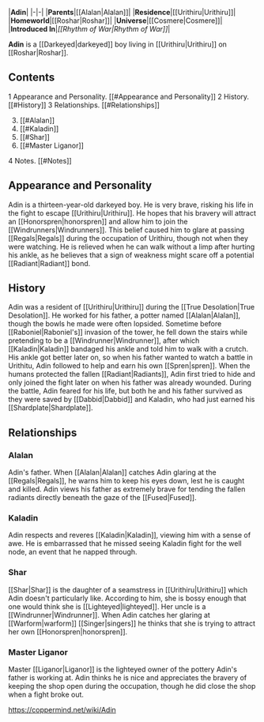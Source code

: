 |**Adin**|
|-|-|
|**Parents**|[[Alalan\|Alalan]]|
|**Residence**|[[Urithiru\|Urithiru]]|
|**Homeworld**|[[Roshar\|Roshar]]|
|**Universe**|[[Cosmere\|Cosmere]]|
|**Introduced In**|*[[Rhythm of War\|Rhythm of War]]*|

**Adin** is a [[Darkeyed\|darkeyed]] boy living in [[Urithiru\|Urithiru]] on [[Roshar\|Roshar]].

## Contents

1 Appearance and Personality. [[#Appearance and Personality]] 
2 History. [[#History]] 
3 Relationships. [[#Relationships]] 

3. [[#Alalan]] 
3. [[#Kaladin]] 
3. [[#Shar]] 
3. [[#Master Liganor]] 


4 Notes. [[#Notes]] 


## Appearance and Personality
Adin is a thirteen-year-old darkeyed boy. He is very brave, risking his life in the fight to escape [[Urithiru\|Urithiru]]. He hopes that his bravery will attract an [[Honorspren\|honorspren]] and allow him to join the [[Windrunners\|Windrunners]]. This belief caused him to glare at passing [[Regals\|Regals]] during the occupation of Urithiru, though not when they were watching. He is relieved when he can walk without a limp after hurting his ankle, as he believes that a sign of weakness might scare off a potential [[Radiant\|Radiant]] bond.

## History
Adin was a resident of [[Urithiru\|Urithiru]] during the [[True Desolation\|True Desolation]]. He worked for his father, a potter named [[Alalan\|Alalan]], though the bowls he made were often lopsided. Sometime before [[Raboniel\|Raboniel's]] invasion of the tower, he fell down the stairs while pretending to be a [[Windrunner\|Windrunner]], after which [[Kaladin\|Kaladin]] bandaged his ankle and told him to walk with a crutch. His ankle got better later on, so when his father wanted to watch a battle in Urithitu, Adin followed to help and earn his own [[Spren\|spren]]. When the humans protected the fallen [[Radiant\|Radiants]], Adin first tried to hide and only joined the fight later on when his father was already wounded. During the battle, Adin feared for his life, but both he and his father survived as they were saved by [[Dabbid\|Dabbid]] and Kaladin, who had just earned his [[Shardplate\|Shardplate]].

## Relationships
### Alalan
Adin's father. When [[Alalan\|Alalan]] catches Adin glaring at the [[Regals\|Regals]], he warns him to keep his eyes down, lest he is caught and killed. Adin views his father as extremely brave for tending the fallen radiants directly beneath the gaze of the [[Fused\|Fused]].

### Kaladin
Adin respects and reveres [[Kaladin\|Kaladin]], viewing him with a sense of awe. He is embarrassed that he missed seeing Kaladin fight for the well node, an event that he napped through.

### Shar
[[Shar\|Shar]] is the daughter of a seamstress in [[Urithiru\|Urithiru]] which Adin doesn't particularly like. According to him, she is bossy enough that one would think she is [[Lighteyed\|lighteyed]]. Her uncle is a [[Windrunner\|Windrunner]]. When Adin catches her glaring at [[Warform\|warform]] [[Singer\|singers]] he thinks that she is trying to attract her own [[Honorspren\|honorspren]].

### Master Liganor
Master [[Liganor\|Liganor]] is the lighteyed owner of the pottery Adin's father is working at. Adin thinks he is nice and appreciates the bravery of keeping the shop open during the occupation, though he did close the shop when a fight broke out.



https://coppermind.net/wiki/Adin